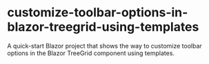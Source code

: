 # customize-toolbar-options-in-blazor-treegrid-using-templates
A quick-start Blazor project that shows the way to customize toolbar options in the Blazor TreeGrid component using templates.
